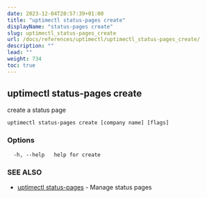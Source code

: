 ```yaml
---
date: 2023-12-04T20:57:39+01:00
title: "uptimectl status-pages create"
displayName: "status-pages create"
slug: uptimectl_status-pages_create
url: /docs/references/uptimectl/uptimectl_status-pages_create/
description: ""
lead: ""
weight: 734
toc: true
---
```

## uptimectl status-pages create

create a status page

```
uptimectl status-pages create [company name] [flags]
```

### Options

```
  -h, --help   help for create
```

### SEE ALSO

* [uptimectl status-pages](/docs/references/uptimectl/uptimectl_status-pages/)	 - Manage status pages

